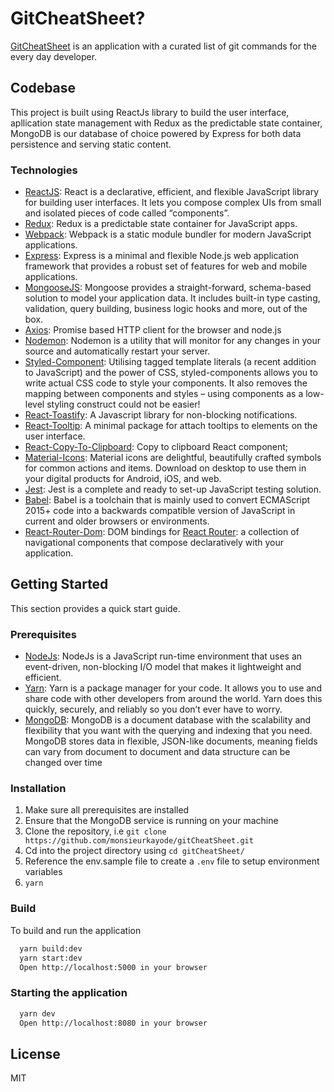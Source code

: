 # GitCheatSheet?
[GitCheatSheet](https://gitcheatsheet-io.herokuapp.com) is an application with a curated list of git commands for the every day developer.
## Codebase
This project is built using ReactJs library to build the user interface, apllication state management with Redux as the predictable state container, MongoDB is our database of choice powered by Express for both data persistence and serving static content.
### Technologies
* [ReactJS](https://reactjs.org/): React is a declarative, efficient, and flexible JavaScript library for building user interfaces.
It lets you compose complex UIs from small and isolated pieces of code called “components”.
* [Redux](https://redux.js.org/): Redux is a predictable state container for JavaScript apps.
* [Webpack](https://webpack.js.org/): Webpack is a static module bundler for modern JavaScript applications.
* [Express](https://expressjs.com/): Express is a minimal and flexible Node.js web application framework that provides a robust set of features for web and mobile applications.
* [MongooseJS](https://mongoosejs.com/): Mongoose provides a straight-forward, schema-based solution to model your application data. It includes built-in type casting, validation, query building, business logic hooks and more, out of the box.
* [Axios](https://github.com/axios/axios): Promise based HTTP client for the browser and node.js
* [Nodemon](https://nodemon.io/): Nodemon is a utility that will monitor for any changes in your source and automatically restart your server.
* [Styled-Component](https://www.styled-components.com): Utilising tagged template literals (a recent addition to JavaScript) and the power of CSS, styled-components allows you to write actual CSS code to style your components. It also removes the mapping between components and styles – using components as a low-level styling construct could not be easier!
* [React-Toastify](https://fkhadra.github.io/react-toastify/): A Javascript library for non-blocking notifications.
* [React-Tooltip](): A minimal package for attach tooltips to elements on the user interface.
* [React-Copy-To-Clipboard](): Copy to clipboard React component;
* [Material-Icons](https://material.io/tools/icons): Material icons are delightful, beautifully crafted symbols for common actions and items. Download on desktop to use them in your digital products for Android, iOS, and web.
* [Jest](https://jestjs.io/): Jest is a complete and ready to set-up JavaScript testing solution.
* [Babel](https://babeljs.io/): Babel is a toolchain that is mainly used to convert ECMAScript 2015+ code into a backwards compatible version of JavaScript in current and older browsers or environments.
* [React-Router-Dom](): DOM bindings for [React Router](https://reacttraining.com/react-router/): a collection of navigational components that compose declaratively with your application.

## Getting Started
This section provides a quick start guide.
### Prerequisites
* [NodeJs](https://nodejs.org/): NodeJs is a JavaScript run-time environment that uses an event-driven, 
non-blocking I/O model that makes it lightweight and efficient.
* [Yarn](https://yarnpkg.com/): Yarn is a package manager for your code. It allows you to use and share code with 
other developers from around the world. Yarn does this quickly, securely, and reliably so you don’t ever have to worry.
* [MongoDB](https://www.mongodb.com): MongoDB is a document database with the scalability and flexibility that you want with the querying and indexing that you need. MongoDB stores data in flexible, JSON-like documents, meaning fields can vary from document to document and data structure can be changed over time
### Installation
1. Make sure all prerequisites are installed
2. Ensure that the MongoDB service is running on your machine
3. Clone the repository, i.e `git clone https://github.com/monsieurkayode/gitCheatSheet.git`
4. Cd into the project directory using `cd gitCheatSheet/`
5. Reference the env.sample file to create a `.env` file to setup environment variables
6. `yarn`
### Build
To build and run the application
```bash
  yarn build:dev
  yarn start:dev
  Open http://localhost:5000 in your browser
```
### Starting the application
```bash
  yarn dev
  Open http://localhost:8080 in your browser
```
## License
MIT

